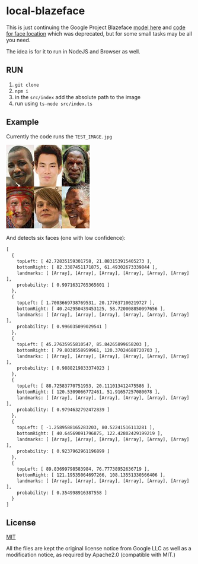 # local-blazeface

This is just continuing the Google Project Blazeface [model here](https://tfhub.dev/tensorflow/tfjs-model/blazeface/1/default/1) and [code for face location](https://github.com/tensorflow/tfjs-models/tree/master/blazeface) which was deprecated, but for some small tasks may be all you need.

The idea is for it to run in NodeJS and Browser as well.

## RUN

1. `git clone`
2. `npm i`
3. in the `src/index` add the absolute path to the image
4. run using `ts-node src/index.ts`

## Example

Currently the code runs the `TEST_IMAGE.jpg`

![image](./TEST_IMAGE.jpg)

And detects six faces (one with low confidence):

```
[
  {
    topLeft: [ 42.72835159301758, 21.883153915405273 ],
    bottomRight: [ 82.3387451171875, 61.49302673339844 ],
    landmarks: [ [Array], [Array], [Array], [Array], [Array], [Array] ],
    probability: [ 0.9971631765365601 ]
  },
  {
    topLeft: [ 1.7003669738769531, 20.177637100219727 ],
    bottomRight: [ 40.242950439453125, 58.720008850097656 ],
    landmarks: [ [Array], [Array], [Array], [Array], [Array], [Array] ],
    probability: [ 0.996035099029541 ]
  },
  {
    topLeft: [ 45.27635955810547, 85.84265899658203 ],
    bottomRight: [ 79.8038558959961, 120.37024688720703 ],
    landmarks: [ [Array], [Array], [Array], [Array], [Array], [Array] ],
    probability: [ 0.9888219833374023 ]
  },
  {
    topLeft: [ 88.72583770751953, 20.111013412475586 ],
    bottomRight: [ 120.5309066772461, 51.91657257080078 ],
    landmarks: [ [Array], [Array], [Array], [Array], [Array], [Array] ],
    probability: [ 0.9794632792472839 ]
  },
  {
    topLeft: [ -1.2589588165283203, 80.52241516113281 ],
    bottomRight: [ 40.64569091796875, 122.42802429199219 ],
    landmarks: [ [Array], [Array], [Array], [Array], [Array], [Array] ],
    probability: [ 0.9237962961196899 ]
  },
  {
    topLeft: [ 89.83699798583984, 76.77738952636719 ],
    bottomRight: [ 121.19535064697266, 108.13551330566406 ],
    landmarks: [ [Array], [Array], [Array], [Array], [Array], [Array] ],
    probability: [ 0.354998916387558 ]
  }
]
```

## License

[MIT](./LICENSE)

All the files are kept the original license notice from Google LLC as well as a modification notice, as required by Apache2.0 (compatible with MIT.)

